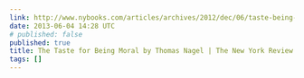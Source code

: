 ```yaml
---
link: http://www.nybooks.com/articles/archives/2012/dec/06/taste-being-moral/?pagination=false
date: 2013-06-04 14:28 UTC
# published: false
published: true
title: The Taste for Being Moral by Thomas Nagel | The New York Review of Books
tags: []
---
```



